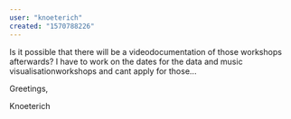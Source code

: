 ```yaml
---
user: "knoeterich"
created: "1570788226"
---
```


Is it possible that there will be a videodocumentation of those workshops afterwards? 
I have to work on the dates for the data and music visualisationworkshops and cant apply for those...

Greetings,

Knoeterich
